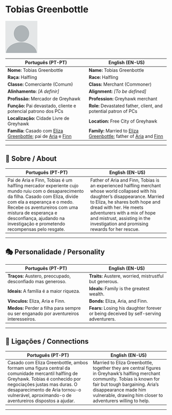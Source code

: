 # Tobias Greenbottle

![Tobias Greenbottle](docs/assets/npc/npc_blank.png)

| **Português (PT-PT)** | **English (EN-US)** |
| --------------------- | ------------------- |
| **Nome:** Tobias Greenbottle | **Name:** Tobias Greenbottle |
| **Raça:** Halfling | **Race:** Halfling |
| **Classe:** Comerciante (Comum) | **Class:** Merchant (Commoner) |
| **Alinhamento:** *[A definir]* | **Alignment:** *[To be defined]* |
| **Profissão:** Mercador de Greyhawk | **Profession:** Greyhawk merchant |
| **Função:** Pai devastado, cliente e potencial patrono dos PCs | **Role:** Devastated father, client, and potential patron of PCs |
| **Localização:** Cidade Livre de Greyhawk | **Location:** Free City of Greyhawk |
| **Família:** Casado com [Eliza Greenbottle](docs/dm/-/npc/Free%20City%20of%20Grehawk/eliza_greenbottle.md); pai de [Aria](docs/dm/-/npc/Free%20City%20of%20Grehawk/aria_greenbottle.md) e [Finn](docs/dm/-/npc/Free%20City%20of%20Grehawk/finn_greenbottle.md) | **Family:** Married to [Eliza Greenbottle](docs/dm/-/npc/Free%20City%20of%20Grehawk/eliza_greenbottle.md); father of [Aria](docs/dm/-/npc/Free%20City%20of%20Grehawk/aria_greenbottle.md) and [Finn](docs/dm/-/npc/Free%20City%20of%20Grehawk/finn_greenbottle.md) |

---

## 📖 Sobre / About

| **Português (PT-PT)** | **English (EN-US)** |
| --------------------- | ------------------- |
| Pai de Aria e Finn, Tobias é um halfling mercador experiente cujo mundo ruiu com o desaparecimento da filha. Casado com Eliza, divide com ela a esperança e o medo. Recebe os aventureiros com uma mistura de esperança e desconfiança, ajudando na investigação e prometendo recompensas pelo resgate. | Father of Aria and Finn, Tobias is an experienced halfling merchant whose world collapsed with his daughter’s disappearance. Married to Eliza, he shares both hope and dread with her. He meets adventurers with a mix of hope and mistrust, assisting in the investigation and promising rewards for her rescue. |

---

## 🎭 Personalidade / Personality

| **Português (PT-PT)** | **English (EN-US)** |
| --------------------- | ------------------- |
| **Traços:** Austero, preocupado, desconfiado mas generoso. | **Traits:** Austere, worried, mistrustful but generous. |
| **Ideais:** A família é a maior riqueza. | **Ideals:** Family is the greatest wealth. |
| **Vínculos:** Eliza, Aria e Finn. | **Bonds:** Eliza, Aria, and Finn. |
| **Medos:** Perder a filha para sempre ou ser enganado por aventureiros interesseiros. | **Fears:** Losing his daughter forever or being deceived by self-serving adventurers. |

---

## 🔗 Ligações / Connections

| **Português (PT-PT)** | **English (EN-US)** |
| --------------------- | ------------------- |
| Casado com Eliza Greenbottle, ambos formam uma figura central da comunidade mercantil halfling de Greyhawk. Tobias é conhecido por negociações justas mas duras. O desaparecimento de Aria tornou-o vulnerável, aproximando-o de aventureiros dispostos a ajudar. | Married to Eliza Greenbottle, together they are central figures in Greyhawk’s halfling merchant community. Tobias is known for fair but tough bargaining. Aria’s disappearance made him vulnerable, drawing him closer to adventurers willing to help. |

---
